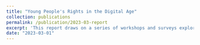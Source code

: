 ```yaml
---
title: "Young People's Rights in the Digital Age"
collection: publications
permalink: /publication/2023-03-report
excerpt: 'This report draws on a series of workshops and surveys exploring young people's privacy, held in December 2022, funded by the Internet Society Foundation. The aim is to raise interesting and challenging questions about the digital future of Antigua and Barbuda, and points to a few potential answers and ideas for solutions too.'
date: "2023-03-01"
---
```

